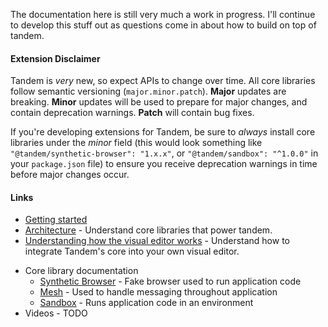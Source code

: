 The documentation here is still very much a work in progress. I'll continue to develop this stuff out as questions come in about
how to build on top of tandem.

#### Extension Disclaimer

Tandem is *very* new, so expect APIs to change over time. All core libraries follow semantic versioning (`major.minor.patch`). **Major** updates are breaking.
**Minor** updates will be used to prepare for major changes, and contain deprecation warnings. **Patch** will contain bug fixes.

If you're developing extensions for Tandem, be sure to *always* install core libraries under the *minor* field (this would look something like `"@tandem/synthetic-browser": "1.x.x"`, or `"@tandem/sandbox": "^1.0.0"` in your `package.json` file) to ensure you receive deprecation warnings in time before major changes occur. 

#### Links

- [Getting started](./getting-started.md)
- [Architecture](./architecture.md) - Understand core libraries that power tandem. 
- [Understanding how the visual editor works](./integrating-core.md) - Understand how to integrate Tandem's core into your own visual editor.
<!--- [Extending Tandem](./creating-extensions - Learn how to create Tandem extensions.
  - [Building UI tools](./creating-extensions/ui-tools.md)
  - [Integrating with other editors](./creating-extensions/integrating-with-editors.md)
  - [Creating a custom renderer](link-to-dom-renderer-canvas-renderer)-->
- Core library documentation
  - [Synthetic Browser](../../src/@tandem/synthetic-browser) - Fake browser used to run application code
  - [Mesh](../../src/@tandem/mesh) - Used to handle messaging throughout application
  - [Sandbox](../../src/@tandem/sandbox) - Runs application code in an environment
- Videos - TODO


